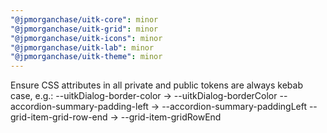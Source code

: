 ```yaml
---
"@jpmorganchase/uitk-core": minor
"@jpmorganchase/uitk-grid": minor
"@jpmorganchase/uitk-icons": minor
"@jpmorganchase/uitk-lab": minor
"@jpmorganchase/uitk-theme": minor
---
```


Ensure CSS attributes in all private and public tokens are always kebab case, e.g.:
--uitkDialog-border-color -> --uitkDialog-borderColor
--accordion-summary-padding-left -> --accordion-summary-paddingLeft
--grid-item-grid-row-end -> --grid-item-gridRowEnd
